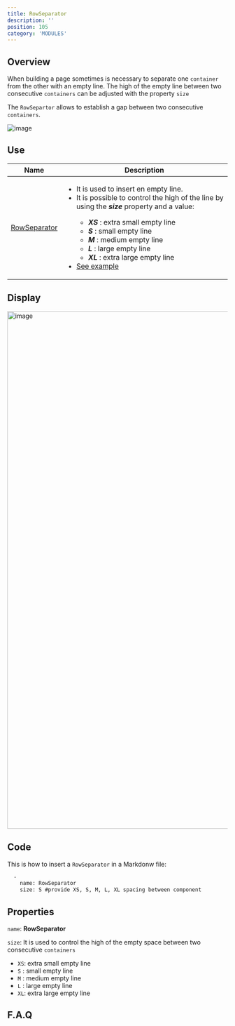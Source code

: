 ```yaml
---
title: RowSeparator
description: ''
position: 105
category: 'MODULES'
---
```

## Overview
When building a page sometimes is necessary to separate one `container` from the other with an empty line. The high of the empty line between two consecutive `containers` can be adjusted with the property `size`

The `RowSepartor` allows to establish a gap between two consecutive `containers`.

![image](https://user-images.githubusercontent.com/3258579/147421681-8183eed8-d5b6-4c3d-ba24-d96612f81864.png)


## Use

<table>
<thead>
      <tr>
            <th>Name</th>
            <th>Description</th>
      </tr>
</thead>
<tbody>
      <tr>
            <td><a href="./#rowseparator" target="_blank">RowSeparator</a></td>
            <td>
               <ul>
                  <li>It is used to insert en empty line. </li>
                  <li>It is possible to control the high of the line by using the <b><i>size</i></b> property and a value: </li>
                        <ul>
                              <li><b><i>XS</i></b> : extra small empty line</li>
                              <li><b><i>S</i></b> : small empty line</li>
                              <li><b><i>M</i></b> : medium empty line</li>
                              <li><b><i>L</i></b> : large empty line</li>
                              <li><b><i>XL</i></b> : extra large empty line</li>
                        </ul>
                  <li><a href="#rowseparator" >See example</a></li>
                </ul>
            </td>
      </tr>
</tbody>
</table>

## Display

<img width="1180" alt="image" src="https://user-images.githubusercontent.com/3258579/146674402-d8cb7185-e767-4dfb-9a66-79ead6430c44.png">

## Code
This is how to insert a `RowSeparator` in a Markdonw file:

```md [oma_github_pages/content/index.md]
  -
    name: RowSeparator
    size: S #provide XS, S, M, L, XL spacing between component
```
## Properties
`name`: **RowSeparator**

`size`: It is used to control the high of the empty space between two consecutive `containers`
* `XS`: extra small empty line
* `S` : small empty line
* `M` : medium empty line
* `L` : large empty line
* `XL`: extra large empty line
## F.A.Q
